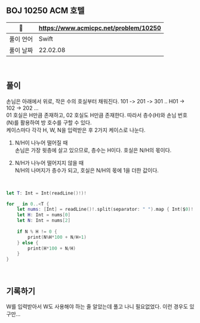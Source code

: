 ## BOJ 10250 ACM 호텔

|🔗|https://www.acmicpc.net/problem/10250|
|---|---|
|풀이 언어|Swift|
|풀이 날짜|22.02.08|

</br>


##  풀이

손님은 아래에서 위로, 작은 수의 호실부터 채워진다. 101 -> 201 -> 301 .. H01 -> 102 -> 202 ... </br>
01 호실은 H만큼 존재하고, 02 호실도 H만큼 존재한다. 따라서 층수(H)와 손님 번호(N)를 활용하여 방 호수를 구할 수 있다. </br>
케이스마다 각각 H, W, N을 입력받은 후 2가지 케이스로 나눈다. </br>
 
 1. N/H이 나누어 떨어질 때 </br>
 손님은 가장 윗층에 살고 있으므로, 층수는 H이다. 호실은 N/H의 몫이다. </br>
 
 2. N/H가 나누어 떨어지지 않을 때 </br>
 N/H의 나머지가 층수가 되고, 호실은 N/H의 몫에 1을 더한 값이다.
 
 </br>

```Swift
let T: Int = Int(readLine()!)!

for _ in 0..<T {
    let nums: [Int] = readLine()!.split(separator: " ").map { Int($0)! }
    let H: Int = nums[0]
    let N: Int = nums[2]
    
    if N % H != 0 {
        print(N%H*100 + N/H+1)
    } else {
        print(H*100 + N/H)
    }
}
```
</br>

## 기록하기
W를 입력받아서 W도 사용해야 하는 줄 알았는데 풀고 나니 필요없었다. 이런 경우도 있구만...
